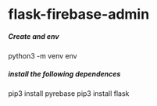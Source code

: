 # flask-firebase-admin

##### Create and env 
python3 -m venv env

##### install the following dependences
pip3 install pyrebase
pip3 install flask